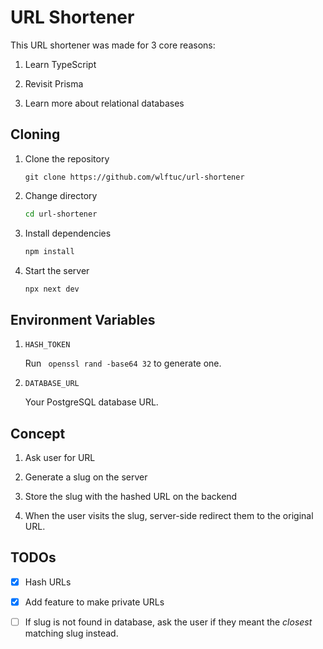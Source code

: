 # URL Shortener



This URL shortener was made for 3 core reasons:

1. Learn TypeScript

2. Revisit Prisma

3. Learn more about relational databases 

## Cloning


1. Clone the repository
    ```git
    git clone https://github.com/wlftuc/url-shortener
    ```
2. Change directory
    ```bash
    cd url-shortener
    ```
3. Install dependencies
    ```bash
    npm install 
    ```

4. Start the server
    ```bash    
    npx next dev
    ```


## Environment Variables

1. `HASH_TOKEN` 

    Run ` openssl rand -base64 32` to generate one.

2. `DATABASE_URL`

    Your PostgreSQL database URL.

## Concept 

1. Ask user for URL

2. Generate a slug on the server

3. Store the slug with the hashed URL on the backend

4. When the user visits the slug, server-side redirect them to the original URL.

## TODOs

- [x] Hash URLs
- [x] Add feature to make private URLs
- [ ] If slug is not found in database, ask the user if they meant the *closest* matching slug instead.


